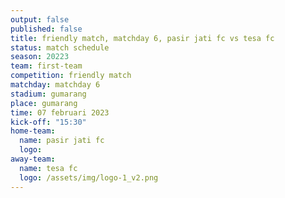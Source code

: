 ```yaml
---
output: false
published: false
title: friendly match, matchday 6, pasir jati fc vs tesa fc
status: match schedule
season: 20223
team: first-team
competition: friendly match
matchday: matchday 6
stadium: gumarang
place: gumarang
time: 07 februari 2023
kick-off: "15:30"
home-team:
  name: pasir jati fc
  logo: 
away-team:
  name: tesa fc
  logo: /assets/img/logo-1_v2.png
---
```

